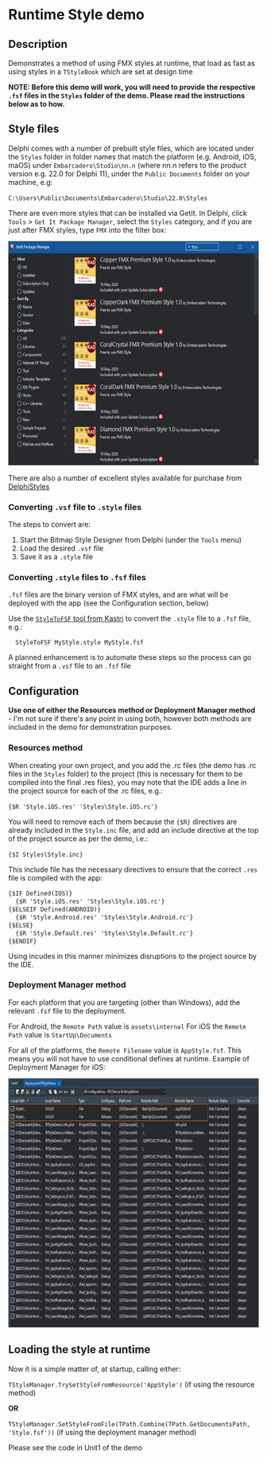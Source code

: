 # Runtime Style demo

## Description

Demonstrates a method of using FMX styles at runtime, that load as fast as using styles in a `TStyleBook` which are set at design time 

**NOTE: Before this demo will work, you will need to provide the respective `.fsf` files in the `Styles` folder of the demo. Please read the instructions below as to how.**

## Style files

Delphi comes with a number of prebuilt style files, which are located under the `Styles` folder in folder names that match the platform (e.g. Android, iOS, maOS) under `Embarcadero\Studio\nn.n` (where nn.n refers to the product version e.g. 22.0 for Delphi 11), under the `Public Documents` folder on your machine, e.g:

`C:\Users\Public\Documents\Embarcadero\Studio\22.0\Styles`

There are even more styles that can be installed via GetIt. In Delphi, click `Tools` > `Get It Package Manager`, select the `Styles` category, and if you are just after FMX styles, type `FMX` into the filter box:

<img src="Screenshots/GetItStyles.png" alt="logo" height="450">

There are also a number of excellent styles available for purchase from [DelphiStyles](http://delphistyles.com/fmx/index.html)

### Converting `.vsf` file to `.style` files

The steps to convert are:

1. Start the Bitmap Style Designer from Delphi (under the `Tools` menu)
2. Load the desired `.vsf` file
3. Save it as a `.style` file

### Converting `.style` files to `.fsf` files

`.fsf` files are the binary version of FMX styles, and are what will be deployed with the app (see the Configuration section, below) 

Use the [`StyleToFSF` tool from Kastri]() to convert the `.style` file to a `.fsf` file, e.g.:
```
  StyleToFSF MyStyle.style MyStyle.fsf
```

A planned enhancement is to automate these steps so the process can go straight from a `.vsf` file to an `.fsf` file

## Configuration

**Use one of either the Resources method or Deployment Manager method** - I'm not sure if there's any point in using both, however both methods are included in the demo for demonstration purposes.

### Resources method

When creating your own project, and you add the .rc files (the demo has .rc files in the `Styles` folder) to the project (this is necessary for them to be compiled into the final .res files), you may note that the IDE adds a line in the project source for each of the .rc files, e.g.:

`{$R 'Style.iOS.res' 'Styles\Style.iOS.rc'}`

You will need to remove each of them because the `{$R}` directives are already included in the `Style.inc` file, and add an include directive at the top of the project source as per the demo, i.e.:

`{$I Styles\Style.inc}`

This include file has the necessary directives to ensure that the correct `.res` file is compiled with the app:

```
{$IF Defined(IOS)}
  {$R 'Style.iOS.res' 'Styles\Style.iOS.rc'}
{$ELSEIF Defined(ANDROID)}
  {$R 'Style.Android.res' 'Styles\Style.Android.rc'}
{$ELSE}
  {$R 'Style.Default.res' 'Styles\Style.Default.rc'}
{$ENDIF}
```

Using incudes in this manner minimizes disruptions to the project source by the IDE.

### Deployment Manager method

For each platform that you are targeting (other than Windows), add the relevant `.fsf` file to the deployment.

For Android, the `Remote Path` value is `assets\internal`
For iOS the `Remote Path` value is `StartUp\Documents`

For all of the platforms, the `Remote Filename` value is `AppStyle.fsf`. This means you will not have to use conditional defines at runtime. Example of Deployment Manager for iOS:

<img src="Screenshots/Deployment.png" alt="logo" height="500">

## Loading the style at runtime

Now it is a simple matter of, at startup, calling either:

`TStyleManager.TrySetStyleFromResource('AppStyle')` (if using the resource method)

**OR**

`TStyleManager.SetStyleFromFile(TPath.Combine(TPath.GetDocumentsPath, 'Style.fsf'))` (if using the deployment manager method)

Please see the code in Unit1 of the demo


